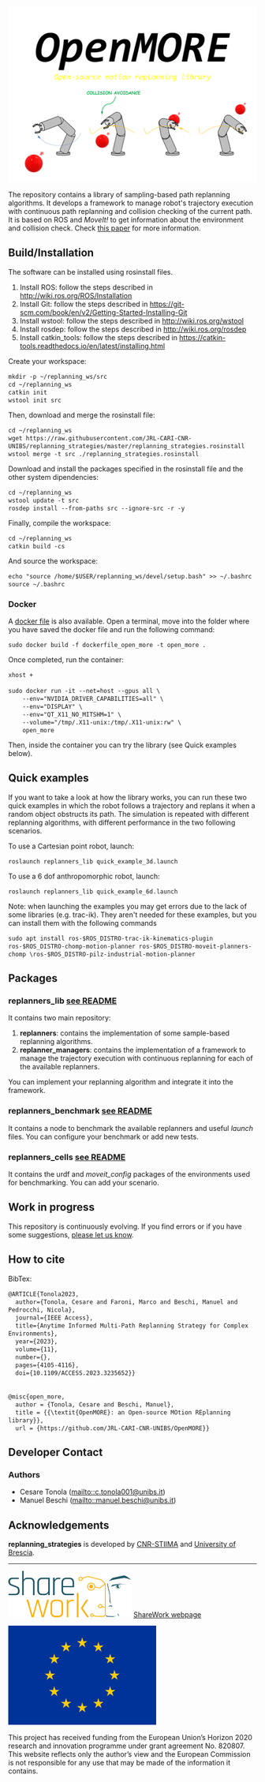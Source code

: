 ![](Documentation/logo.png?raw=true)

The repository contains a library of sampling-based path replanning algorithms. It develops a framework to manage robot's trajectory execution with continuous path replanning and collision checking of the current path. It is based on ROS and *MoveIt!* to get information about the environment and collision check. Check [this paper](https://ieeexplore.ieee.org/document/10013661?source=authoralert) for more information.
## Build/Installation
The software can be installed using rosinstall files.

1. Install ROS: follow the steps described in http://wiki.ros.org/ROS/Installation
2. Install Git: follow the steps described in https://git-scm.com/book/en/v2/Getting-Started-Installing-Git
3. Install wstool: follow the steps described in http://wiki.ros.org/wstool
4. Install rosdep: follow the steps described in http://wiki.ros.org/rosdep
5. Install catkin_tools: follow the steps described in https://catkin-tools.readthedocs.io/en/latest/installing.html

Create your workspace:
```
mkdir -p ~/replanning_ws/src
cd ~/replanning_ws
catkin init
wstool init src
```

Then, download and merge the rosinstall file:
```
cd ~/replanning_ws
wget https://raw.githubusercontent.com/JRL-CARI-CNR-UNIBS/replanning_strategies/master/replanning_strategies.rosinstall
wstool merge -t src ./replanning_strategies.rosinstall
```
Download and install the packages specified in the rosinstall file and the other system dipendencies:
```
cd ~/replanning_ws
wstool update -t src
rosdep install --from-paths src --ignore-src -r -y
```
Finally, compile the workspace:
```
cd ~/replanning_ws
catkin build -cs
```
And source the workspace:
```
echo "source /home/$USER/replanning_ws/devel/setup.bash" >> ~/.bashrc
source ~/.bashrc
```
### Docker
A [docker file](https://github.com/JRL-CARI-CNR-UNIBS/OpenMORE/blob/master/dockerfile_open_more) is also available. Open a terminal, move into the folder where you have saved the docker file and run the following command:
```
sudo docker build -f dockerfile_open_more -t open_more .
```
Once completed, run the container:
```
xhost + 

sudo docker run -it --net=host --gpus all \
    --env="NVIDIA_DRIVER_CAPABILITIES=all" \
    --env="DISPLAY" \
    --env="QT_X11_NO_MITSHM=1" \
    --volume="/tmp/.X11-unix:/tmp/.X11-unix:rw" \
    open_more
```
Then, inside the container you can try the library (see Quick examples below).

## Quick examples
If you want to take a look at how the library works, you can run these two quick examples in which the robot follows a trajectory and replans it when a random object obstructs its path. The simulation is repeated with different replanning algorithms, with different performance in the two following scenarios.

To use a Cartesian point robot, launch:
```
roslaunch replanners_lib quick_example_3d.launch
```
To use a 6 dof anthropomorphic robot, launch:
```
roslaunch replanners_lib quick_example_6d.launch
```
Note: when launching the examples you may get errors due to the lack of some libraries (e.g. trac-ik). They aren't needed for these examples, but you can install them with the following commands
```
sudo apt install ros-$ROS_DISTRO-trac-ik-kinematics-plugin ros-$ROS_DISTRO-chomp-motion-planner ros-$ROS_DISTRO-moveit-planners-chomp \ros-$ROS_DISTRO-pilz-industrial-motion-planner
```

## Packages
### **replanners_lib [see README](https://github.com/JRL-CARI-CNR-UNIBS/replanning_strategies/blob/master/replanners_lib)**
It contains two main repository:
 1. **replanners**: contains the implementation of some sample-based replanning algorithms.
 2. **replanner_managers**: contains the implementation of a framework to manage the trajectory execution with continuous replanning for each of the available replanners.

 You can implement your replanning algorithm and integrate it into the framework.

### **replanners_benchmark [see README](https://github.com/JRL-CARI-CNR-UNIBS/replanning_strategies/blob/master/replanners_benchmark)**
It contains a node to benchmark the available replanners and useful *launch* files. You can configure your benchmark or add new tests.

### **replanners_cells [see README](https://github.com/JRL-CARI-CNR-UNIBS/replanning_strategies/blob/master/replanners_cells)**
It contains the urdf and *moveit_config* packages of the environments used for benchmarking. You can add your scenario.

## Work in progress
This repository is continuously evolving. If you find errors or if you have some suggestions, [please let us know](https://github.com/JRL-CARI-CNR-UNIBS/replanning_strategies/issues).

## How to cite
BibTex:
```
@ARTICLE{Tonola2023,
  author={Tonola, Cesare and Faroni, Marco and Beschi, Manuel and Pedrocchi, Nicola},
  journal={IEEE Access}, 
  title={Anytime Informed Multi-Path Replanning Strategy for Complex Environments}, 
  year={2023},
  volume={11},
  number={},
  pages={4105-4116},
  doi={10.1109/ACCESS.2023.3235652}}
  
  
@misc{open_more,
  author = {Tonola, Cesare and Beschi, Manuel},
  title = {{\textit{OpenMORE}: an Open-source MOtion REplanning library}},
  url = {https://github.com/JRL-CARI-CNR-UNIBS/OpenMORE}}
```

## Developer Contact
### **Authors**
- Cesare Tonola (<mailto::c.tonola001@unibs.it>)
- Manuel Beschi (<mailto::manuel.beschi@unibs.it>)

## Acknowledgements
**replanning_strategies** is developed by [CNR-STIIMA](http://www.stiima.cnr.it/) and [University of Brescia](https://www.unibs.it/en).

***

![EC-H2020](Documentation/Sharework.png) [ShareWork webpage](https://sharework-project.eu/)

![EC-H2020](Documentation/flag_yellow.jpg)

This project has received funding from the European Union’s Horizon 2020 research and innovation programme under grant agreement No. 820807.
This website reflects only the author’s view and the European Commission is not responsible for any use that may be made of the information it contains.
